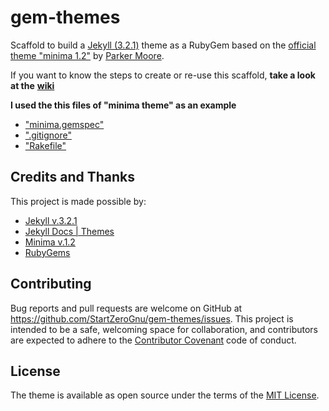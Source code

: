 # gem-themes

Scaffold to build a [Jekyll (3.2.1)](http://jekyllrb.com/) theme as a RubyGem
based on the [official theme "minima 1.2"](https://github.com/jekyll/minima) by
[Parker Moore](https://github.com/parkr).

If you want to know the steps to create or re-use this scaffold, **take a look at the** [**wiki**](https://github.com/StartZeroGnu/gem-themes/wiki)

**I used the this files of "minima theme" as an example**

* ["minima.gemspec"](https://github.com/jekyll/minima/blob/master/minima.gemspec)
* [".gitignore"](https://github.com/jekyll/minima/blob/master/.gitignore)
* ["Rakefile"](https://github.com/jekyll/minima/blob/master/Rakefile)

## Credits and Thanks

This project is made possible by:

* [Jekyll v.3.2.1](http://jekyllrb.com)
* [Jekyll Docs | Themes](http://jekyllrb.com/docs/themes/)
* [Minima v.1.2](https://github.com/jekyll/minima)
* [RubyGems](https://rubygems.org)

## Contributing

Bug reports and pull requests are welcome on GitHub at https://github.com/StartZeroGnu/gem-themes/issues. This project is intended to be a safe, welcoming space for collaboration, and contributors are expected to adhere to the [Contributor Covenant](http://contributor-covenant.org) code of conduct.

## License

The theme is available as open source under the terms of the [MIT License](/LICENSE.txt).
